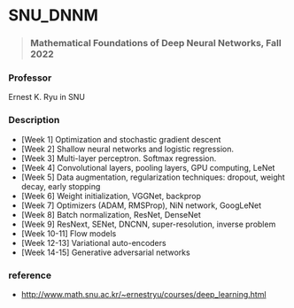 # SNU_DNNM
> ### Mathematical Foundations of Deep Neural Networks, Fall 2022

### Professor
Ernest K. Ryu in SNU

### Description
* [Week 1] Optimization and stochastic gradient descent
* [Week 2] Shallow neural networks and logistic regression.
* [Week 3] Multi-layer perceptron. Softmax regression.
* [Week 4] Convolutional layers, pooling layers, GPU computing, LeNet
* [Week 5] Data augmentation, regularization techniques: dropout, weight decay, early stopping
* [Week 6] Weight initialization, VGGNet, backprop
* [Week 7] Optimizers (ADAM, RMSProp), NiN network, GoogLeNet
* [Week 8] Batch normalization, ResNet, DenseNet
* [Week 9] ResNext, SENet, DNCNN, super-resolution, inverse problem
* [Week 10-11] Flow models
* [Week 12-13] Variational auto-encoders
* [Week 14-15] Generative adversarial networks

### reference
* http://www.math.snu.ac.kr/~ernestryu/courses/deep_learning.html
